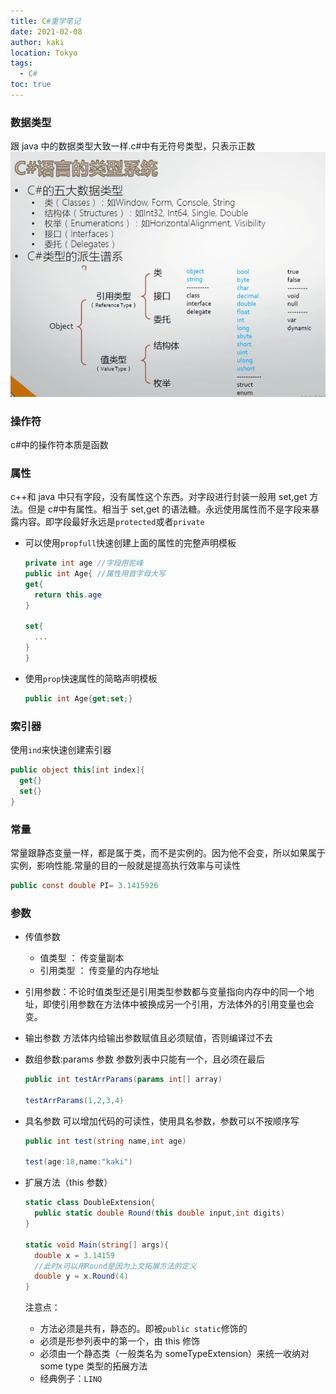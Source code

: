 ```yaml
---
title: C#重学笔记
date: 2021-02-08
author: kaki
location: Tokyo
tags:
  - C#
toc: true
---
```


### 数据类型

跟 java 中的数据类型大致一样.c#中有无符号类型，只表示正数
![20210209000103](https://raw.githubusercontent.com/kakigakki/picBed/master/imgs/20210209000103.png)

### 操作符

c#中的操作符本质是函数

### 属性

c++和 java 中只有字段，没有属性这个东西。对字段进行封装一般用 set,get 方法。但是 c#中有属性。相当于 set,get 的语法糖。永远使用属性而不是字段来暴露内容。即字段最好永远是`protected`或者`private`

- 可以使用`propfull`快速创建上面的属性的完整声明模板

  ```c#
  private int age //字段用驼峰
  public int Age{ //属性用首字母大写
  get{
    return this.age
  }

  set{
    ...
  }
  }
  ```

- 使用`prop`快速属性的简略声明模板

  ```c#
  public int Age{get;set;}
  ```

### 索引器

使用`ind`来快速创建索引器

```c#
public object this[int index]{
  get{}
  set{}
}
```

### 常量

常量跟静态变量一样，都是属于类，而不是实例的。因为他不会变，所以如果属于实例，影响性能.常量的目的一般就是提高执行效率与可读性

```c#
public const double PI= 3.1415926
```

### 参数

- 传值参数

  - 值类型 ： 传变量副本
  - 引用类型 ： 传变量的内存地址

- 引用参数：不论时值类型还是引用类型参数都与变量指向内存中的同一个地址，即使引用参数在方法体中被换成另一个引用，方法体外的引用变量也会变。

- 输出参数
  方法体内给输出参数赋值且必须赋值，否则编译过不去

- 数组参数:params 参数
  参数列表中只能有一个，且必须在最后

  ```c#
  public int testArrParams(params int[] array)

  testArrParams(1,2,3,4)
  ```

- 具名参数
  可以增加代码的可读性，使用具名参数，参数可以不按顺序写

  ```c#
  public int test(string name,int age)

  test(age:18,name:"kaki")

  ```

- 扩展方法（this 参数）

  ```c#
  static class DoubleExtension{
    public static double Round(this double input,int digits)
  }

  static void Main(string[] args){
    double x = 3.14159
    //此时x可以用Round是因为上文拓展方法的定义
    double y = x.Round(4)
  }
  ```

  注意点：

  - 方法必须是共有，静态的。即被`public static`修饰的
  - 必须是形参列表中的第一个，由 this 修饰
  - 必须由一个静态类（一般类名为 someTypeExtension）来统一收纳对 some type 类型的拓展方法
  - 经典例子：`LINQ`
